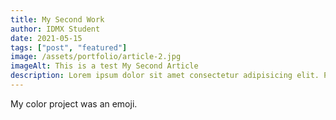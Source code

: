 ```yaml
---
title: My Second Work
author: IDMX Student
date: 2021-05-15
tags: ["post", "featured"]
image: /assets/portfolio/article-2.jpg
imageAlt: This is a test My Second Article
description: Lorem ipsum dolor sit amet consectetur adipisicing elit. Perferendis accusantium sit illo neque rem omnis quaerat, nam similique vitae delectus ad magni vel quo maxime, magnam placeat. Reprehenderit, distinctio aliquam?
---
```


My color project was an emoji.